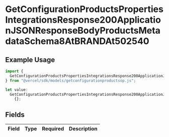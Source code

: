 # GetConfigurationProductsPropertiesIntegrationsResponse200ApplicationJSONResponseBodyProductsMetadataSchema8AtBRANDAt502540

## Example Usage

```typescript
import {
  GetConfigurationProductsPropertiesIntegrationsResponse200ApplicationJSONResponseBodyProductsMetadataSchema8AtBRANDAt502540,
} from "@vercel/sdk/models/getconfigurationproductsop.js";

let value:
  GetConfigurationProductsPropertiesIntegrationsResponse200ApplicationJSONResponseBodyProductsMetadataSchema8AtBRANDAt502540 =
    {};
```

## Fields

| Field       | Type        | Required    | Description |
| ----------- | ----------- | ----------- | ----------- |